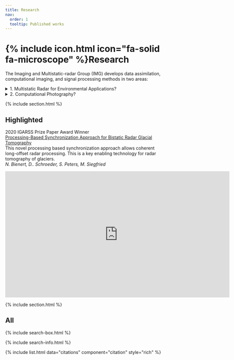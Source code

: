 ```yaml
---
title: Research
nav:
  order: 1
  tooltip: Published works
---
```


# {% include icon.html icon="fa-solid fa-microscope" %}Research

The Imaging and Multistatic-radar Group (IMG) develops data assimilation, computational imaging, and signal processing methods in two areas:

<details close>
<summary>1. Multistatic Radar for Environmental Applications?</summary>
<br>
We develop multistatic radars and algorithms for retreiving properties of the environment for the following purposes:
  1. Equip scientists with the tools needed to improve our understanding of the environment. We develop radar-based methods for making measurements of environmental processes at a quality or scale that is not possible with existing tools. This includes projects such as generating 2D maps of the temperature distribution inside glaciers.
  2. Develop systems than enable resource monitoring and improved resource management. This includes projects such as monitoring soil moisture for improved irrigaiton practices.  

  We are a crib to grave team that puts environmental solutions into the hands of scientists and and environmental agencies. 
</details>

<details close>
<summary>2. Computational Photography?</summary>
<br>
We develop computational photography algorithms that improve image quality and make camera performance more equitable.
</details>



{% include section.html %}

## Highlighted

2020 IGARSS Prize Paper Award Winner  
[Processing-Based Synchronization Approach for Bistatic Radar Glacial Tomography](https://ieeexplore.ieee.org/document/9323969)  
This novel processing based synchronization approach allows coherent long-offset radar processing. This is a key enabling technology for radar tomography of glaciers.   
*N. Bienert, D.. Schroeder, S. Peters, M. Siegfried*

<iframe width="711" height="400" src="https://www.youtube.com/embed/WaF6N42GQiw?si=peiCi045mLVfM2el&amp;controls=0&amp;start=23" title="YouTube video player" frameborder="0" allow="accelerometer; autoplay; clipboard-write; encrypted-media; gyroscope; picture-in-picture" referrerpolicy="strict-origin-when-cross-origin" allowfullscreen></iframe>

{% include section.html %}

## All

{% include search-box.html %}

{% include search-info.html %}

{% include list.html data="citations" component="citation" style="rich" %}
